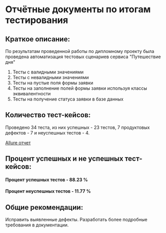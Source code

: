 # Отчётные документы по итогам тестирования

## Краткое описание:
По результатам проведенной работы по дипломному проекту была проведена автоматизация тестовых сценариев сервиса "Путешествие дня"

1. Тесты с валидными значениями
2. Тесты с невалидными значениями
3. Тесты на пустые поля формы заявки
4. Тесты на заполнение полей формы заявки используя классы эквивалентности
5. Тесты на получение статуса заявки в базе данных

## Количество тест-кейсов:

Проведено 34 теста, из них успешных - 23 тестов, 7 продуктовых дефектов - 7 и неуспешных тестов - 4.

[Allure отчет](https://github.com/KateUstinova/diploma/blob/main/reports/AllureReport.png)

## Процент успешных и не успешных тест-кейсов:

#### Процент успешных тестов - 88.23 %
#### Процент неуспешных тестов - 11.77 %

## Общие рекомендации:
Исправить выявленные дефекты.
Разработать более подробные требования в документации.